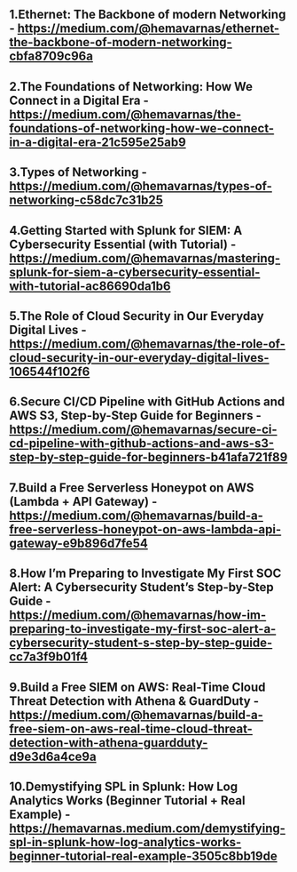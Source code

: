 1.Ethernet: The Backbone of modern Networking - https://medium.com/@hemavarnas/ethernet-the-backbone-of-modern-networking-cbfa8709c96a
---
2.The Foundations of Networking: How We Connect in a Digital Era - https://medium.com/@hemavarnas/the-foundations-of-networking-how-we-connect-in-a-digital-era-21c595e25ab9
---
3.Types of Networking - https://medium.com/@hemavarnas/types-of-networking-c58dc7c31b25
---
4.Getting Started with Splunk for SIEM: A Cybersecurity Essential (with Tutorial) - https://medium.com/@hemavarnas/mastering-splunk-for-siem-a-cybersecurity-essential-with-tutorial-ac86690da1b6
---
5.The Role of Cloud Security in Our Everyday Digital Lives - https://medium.com/@hemavarnas/the-role-of-cloud-security-in-our-everyday-digital-lives-106544f102f6
---
6.Secure CI/CD Pipeline with GitHub Actions and AWS S3, Step-by-Step Guide for Beginners - https://medium.com/@hemavarnas/secure-ci-cd-pipeline-with-github-actions-and-aws-s3-step-by-step-guide-for-beginners-b41afa721f89
---
7.Build a Free Serverless Honeypot on AWS (Lambda + API Gateway) - https://medium.com/@hemavarnas/build-a-free-serverless-honeypot-on-aws-lambda-api-gateway-e9b896d7fe54
---
8.How I’m Preparing to Investigate My First SOC Alert: A Cybersecurity Student’s Step-by-Step Guide - https://medium.com/@hemavarnas/how-im-preparing-to-investigate-my-first-soc-alert-a-cybersecurity-student-s-step-by-step-guide-cc7a3f9b01f4
---
9.Build a Free SIEM on AWS: Real-Time Cloud Threat Detection with Athena & GuardDuty - https://medium.com/@hemavarnas/build-a-free-siem-on-aws-real-time-cloud-threat-detection-with-athena-guardduty-d9e3d6a4ce9a
---
10.Demystifying SPL in Splunk: How Log Analytics Works (Beginner Tutorial + Real Example) - https://hemavarnas.medium.com/demystifying-spl-in-splunk-how-log-analytics-works-beginner-tutorial-real-example-3505c8bb19de
---
